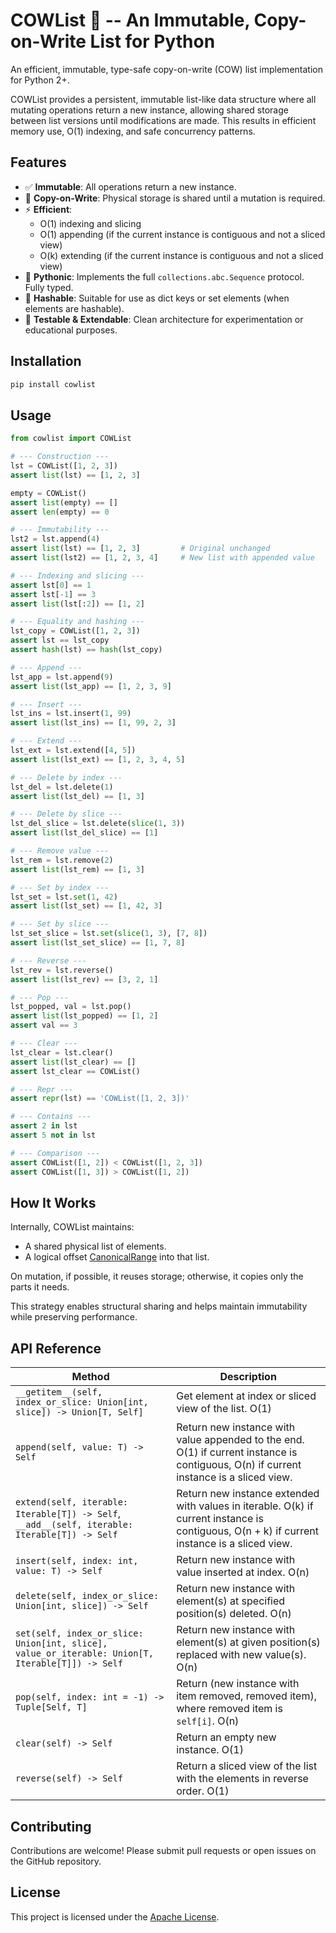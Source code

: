 # COWList 🐄 -- An Immutable, Copy-on-Write List for Python

An efficient, immutable, type-safe copy-on-write (COW) list implementation for Python 2+.

COWList provides a persistent, immutable list-like data structure where all mutating operations return a new instance, allowing shared storage between list versions until modifications are made. This results in efficient memory use, O(1) indexing, and safe concurrency patterns.

## Features

- ✅ **Immutable**: All operations return a new instance.
- 🧠 **Copy-on-Write**: Physical storage is shared until a mutation is required.
- ⚡ **Efficient**:
    - O(1) indexing and slicing
    - O(1) appending (if the current instance is contiguous and not a sliced view)
    - O(k) extending (if the current instance is contiguous and not a sliced view)
- 🧩 **Pythonic**: Implements the full `collections.abc.Sequence` protocol. Fully typed.
- 🔐 **Hashable**: Suitable for use as dict keys or set elements (when elements are hashable).
- 🧪 **Testable & Extendable**: Clean architecture for experimentation or educational purposes.

## Installation

```bash
pip install cowlist
```

## Usage

```python
from cowlist import COWList

# --- Construction ---
lst = COWList([1, 2, 3])
assert list(lst) == [1, 2, 3]

empty = COWList()
assert list(empty) == []
assert len(empty) == 0

# --- Immutability ---
lst2 = lst.append(4)
assert list(lst) == [1, 2, 3]         # Original unchanged
assert list(lst2) == [1, 2, 3, 4]     # New list with appended value

# --- Indexing and slicing ---
assert lst[0] == 1
assert lst[-1] == 3
assert list(lst[:2]) == [1, 2]

# --- Equality and hashing ---
lst_copy = COWList([1, 2, 3])
assert lst == lst_copy
assert hash(lst) == hash(lst_copy)

# --- Append ---
lst_app = lst.append(9)
assert list(lst_app) == [1, 2, 3, 9]

# --- Insert ---
lst_ins = lst.insert(1, 99)
assert list(lst_ins) == [1, 99, 2, 3]

# --- Extend ---
lst_ext = lst.extend([4, 5])
assert list(lst_ext) == [1, 2, 3, 4, 5]

# --- Delete by index ---
lst_del = lst.delete(1)
assert list(lst_del) == [1, 3]

# --- Delete by slice ---
lst_del_slice = lst.delete(slice(1, 3))
assert list(lst_del_slice) == [1]

# --- Remove value ---
lst_rem = lst.remove(2)
assert list(lst_rem) == [1, 3]

# --- Set by index ---
lst_set = lst.set(1, 42)
assert list(lst_set) == [1, 42, 3]

# --- Set by slice ---
lst_set_slice = lst.set(slice(1, 3), [7, 8])
assert list(lst_set_slice) == [1, 7, 8]

# --- Reverse ---
lst_rev = lst.reverse()
assert list(lst_rev) == [3, 2, 1]

# --- Pop ---
lst_popped, val = lst.pop()
assert list(lst_popped) == [1, 2]
assert val == 3

# --- Clear ---
lst_clear = lst.clear()
assert list(lst_clear) == []
assert lst_clear == COWList()

# --- Repr ---
assert repr(lst) == 'COWList([1, 2, 3])'

# --- Contains ---
assert 2 in lst
assert 5 not in lst

# --- Comparison ---
assert COWList([1, 2]) < COWList([1, 2, 3])
assert COWList([1, 3]) > COWList([1, 2])
```

## How It Works

Internally, COWList maintains:

- A shared physical list of elements.
- A logical offset [CanonicalRange](https://github.com/jifengwu2k/canonical-range) into that list.

On mutation, if possible, it reuses storage; otherwise, it copies only the parts it needs.

This strategy enables structural sharing and helps maintain immutability while preserving performance.

## API Reference

| Method                                                                                           | Description                                                                                                                                  |
|--------------------------------------------------------------------------------------------------|----------------------------------------------------------------------------------------------------------------------------------------------|
| `__getitem__(self, index_or_slice: Union[int, slice]) -> Union[T, Self]`                         | Get element at index or sliced view of the list. O(1)                                                                                        |
| `append(self, value: T) -> Self`                                                                 | Return new instance with value appended to the end. O(1) if current instance is contiguous, O(n) if current instance is a sliced view.       |
| `extend(self, iterable: Iterable[T]) -> Self`, `__add__(self, iterable: Iterable[T]) -> Self`    | Return new instance extended with values in iterable. O(k) if current instance is contiguous, O(n + k) if current instance is a sliced view. |
| `insert(self, index: int, value: T) -> Self`                                                     | Return new instance with value inserted at index. O(n)                                                                                       |
| `delete(self, index_or_slice: Union[int, slice]) -> Self`                                        | Return new instance with element(s) at specified position(s) deleted. O(n)                                                                   |
| `set(self, index_or_slice: Union[int, slice], value_or_iterable: Union[T, Iterable[T]]) -> Self` | Return new instance with element(s) at given position(s) replaced with new value(s). O(n)                                                    |
| `pop(self, index: int = -1) -> Tuple[Self, T]`                                                   | Return (new instance with item removed, removed item), where removed item is `self[i]`. O(n)                                                 |
| `clear(self) -> Self`                                                                            | Return an empty new instance. O(1)                                                                                                           |
| `reverse(self) -> Self`                                                                          | Return a sliced view of the list with the elements in reverse order. O(1)                                                                    |

## Contributing

Contributions are welcome! Please submit pull requests or open issues on the GitHub repository.

## License

This project is licensed under the [Apache License](LICENSE).